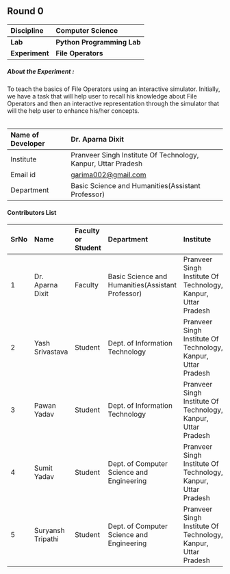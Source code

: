 ## Round 0

<b>Discipline | <b>Computer Science
:--|:--|
<b>Lab</b> | <b>Python Programming Lab</b>
<b>Experiment</b>| <b>File Operators</b>

<h5> About the Experiment : </h5>
To teach the basics of File Operators using an interactive simulator. Initially, we have a task that will help
user to recall his knowledge about File Operators and then an interactive
representation through the simulator that will the help user to enhance his/her concepts.<br><br>

<b>Name of Developer | <b> Dr. Aparna Dixit
:--|:--|
Institute | Pranveer Singh Institute Of Technology, Kanpur, Uttar Pradesh
Email id| garima002@gmail.com
Department | Basic Science and Humanities(Assistant Professor)


#### Contributors List

SrNo | Name | Faculty or Student | Department| Institute | Email id
:--|:--|:--|:--|:--|:--|
1 | Dr. Aparna Dixit | Faculty | Basic Science and Humanities(Assistant Professor) | Pranveer Singh Institute Of Technology, Kanpur, Uttar Pradesh | garima002@gmail.com
2 | Yash Srivastava | Student | Dept. of Information Technology | Pranveer Singh Institute Of Technology, Kanpur, Uttar Pradesh | officialyash2616@gmail.com
3 | Pawan Yadav | Student | Dept. of Information Technology | Pranveer Singh Institute Of Technology, Kanpur, Uttar Pradesh | pkpawan954@gmail.com
4 | Sumit Yadav | Student | Dept. of Computer Science and Engineering | Pranveer Singh Institute Of Technology, Kanpur, Uttar Pradesh | sumityadav2408@gmail.com
5 | Suryansh Tripathi | Student | Dept. of Computer Science and Engineering | Pranveer Singh Institute Of Technology, Kanpur, Uttar Pradesh | suryansh1004@gmail.com
